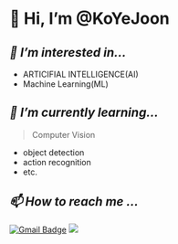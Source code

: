 # 👋 Hi, I’m @KoYeJoon
## _👀 I’m interested in..._

- ARTICIFIAL INTELLIGENCE(AI)
- Machine Learning(ML)

##  _🌱 I’m currently learning..._

> Computer Vision

- object detection
- action recognition
- etc.


##  _📫 How to reach me ..._
[![Gmail Badge](https://img.shields.io/badge/Gmail-d14836?style=flat-square&logo=Gmail&logoColor=white&link=mailto:yejoon.ko@gmail.com)](mailto:yejoon.ko@gmail.com)
[![](https://img.shields.io/badge/-tistory-white?style=style=flat-square&logo=Blogger&link=https://kom-story.tistory.com/)](https://kom-story.tistory.com/)


<!---
KoYeJoon/KoYeJoon is a ✨ special ✨ repository because its `README.md` (this file) appears on your GitHub profile.
You can click the Preview link to take a look at your changes.

##  _🖥 My technology stack is..._

> main

[![](https://img.shields.io/badge/-python-9cf?style=style=flat-square&logo=python)]()
[![](https://img.shields.io/badge/-pytorch-9cf?style=style=flat-square&logo=pytorch)]()


> sub

[![](https://img.shields.io/badge/-java-white?style=style=flat-square&logo=java)]()
[![](https://img.shields.io/badge/-C-white?style=style=flat-square&logo=c)]()

[![](https://img.shields.io/badge/-html5-white?style=style=flat-square&logo=html5)]()
[![](https://img.shields.io/badge/-css3-white?style=style=flat-square&logo=css3)]()
[![](https://img.shields.io/badge/-javascript-white?style=style=flat-square&logo=javascript)]()
[![](https://img.shields.io/badge/-react-white?style=style=flat-square&logo=react)]()
[![](https://img.shields.io/badge/-node.js-white?style=style=flat-square&logo=node.js)]()

--->

